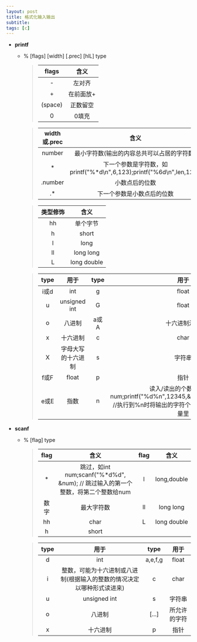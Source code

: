 ```yaml
---
layout: post
title: 格式化输入输出
subtitle: 
tags: [c]
---
```


- **printf**

  - % [flags] [width] [.prec] [hlL] type

    > |  flags  |   含义    |
    > | :-----: | :-------: |
    > |    -    |  左对齐   |
    > |    +    | 在前面放+ |
    > | (space) | 正数留空  |
    > |    0    |   0填充   |

    > | width或.prec |                             含义                             |
    > | :----------: | :----------------------------------------------------------: |
    > |    number    |          最小字符数(输出的内容总共可以占居的字符数)          |
    > |      \*      | 下一个参数是字符数，如printf("%*d\n",6,123);printf("%6d\n",len,123); |
    > |   .number    |                        小数点后的位数                        |
    > |     .\*      |                  下一个参数是小数点后的位数                  |

    > | 类型修饰 |    含义     |
    > | :------: | :---------: |
    > |    hh    |  单个字节   |
    > |    h     |    short    |
    > |    l     |    long     |
    > |    ll    |  long long  |
    > |    L     | long double |

    > | type |        用于        | type |                             用于                             |
    > | :--: | :----------------: | :--: | :----------------------------------------------------------: |
    > | i或d |        int         |  g   |                            float                             |
    > |  u   |    unsigned int    |  G   |                            float                             |
    > |  o   |       八进制       | a或A |                         十六进制浮点                         |
    > |  x   |      十六进制      |  c   |                             char                             |
    > |  X   | 字母大写的十六进制 |  s   |                            字符串                            |
    > | f或F |       float        |  p   |                             指针                             |
    > | e或E |        指数        |  n   | 读入/读出的个数，如：int num;printf("%d%n",12345,&num);printf("%d",num); //执行到%n时将输出的字符个数保存到&num所指的变量里 |

    

- **scanf**

  - % [flag] type

    > | flag |                             含义                             | flag |    含义     |
    > | :--: | :----------------------------------------------------------: | :--: | :---------: |
    > |  \*  | 跳过，如int num;scanf("%\*d%d", &num); // 跳过输入的第一个整数，将第二个整数给num |  l   | long,double |
    > | 数字 |                          最大字符数                          |  ll  |  long long  |
    > |  hh  |                             char                             |  L   | long double |
    > |  h   |                            short                             |      |             |

    > | type |                             用于                             |  type   |     用于     |
    > | :--: | :----------------------------------------------------------: | :-----: | :----------: |
    > |  d   |                             int                              | a,e,f,g |    float     |
    > |  i   | 整数，可能为十六进制或八进制(根据输入的整数的情况决定以哪种形式读进来) |    c    |     char     |
    > |  u   |                         unsigned int                         |    s    |    字符串    |
    > |  o   |                            八进制                            |  [...]  | 所允许的字符 |
    > |  x   |                           十六进制                           |    p    |     指针     |

    
